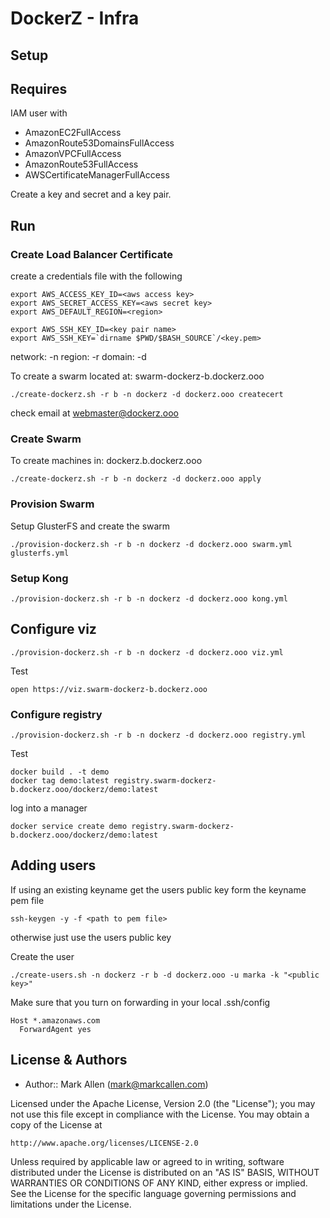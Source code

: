 # DockerZ - Infra

## Setup

## Requires

IAM user with
 - AmazonEC2FullAccess
 - AmazonRoute53DomainsFullAccess
 - AmazonVPCFullAccess
 - AmazonRoute53FullAccess
 - AWSCertificateManagerFullAccess

Create a key and secret and a key pair.


## Run

### Create Load Balancer Certificate

create a credentials file with the following

````
export AWS_ACCESS_KEY_ID=<aws access key>
export AWS_SECRET_ACCESS_KEY=<aws secret key>
export AWS_DEFAULT_REGION=<region>

export AWS_SSH_KEY_ID=<key pair name>
export AWS_SSH_KEY=`dirname $PWD/$BASH_SOURCE`/<key.pem>
````

network: -n
region: -r
domain: -d

To create a swarm located at: swarm-dockerz-b.dockerz.ooo

````
./create-dockerz.sh -r b -n dockerz -d dockerz.ooo createcert
````

check email at webmaster@dockerz.ooo

### Create Swarm

To create machines in: dockerz.b.dockerz.ooo

````
./create-dockerz.sh -r b -n dockerz -d dockerz.ooo apply
````

### Provision Swarm

Setup GlusterFS and create the swarm

````
./provision-dockerz.sh -r b -n dockerz -d dockerz.ooo swarm.yml glusterfs.yml
````

### Setup Kong

````
./provision-dockerz.sh -r b -n dockerz -d dockerz.ooo kong.yml
````


## Configure viz

````
./provision-dockerz.sh -r b -n dockerz -d dockerz.ooo viz.yml
````

Test

````
open https://viz.swarm-dockerz-b.dockerz.ooo
````

### Configure registry

````
./provision-dockerz.sh -r b -n dockerz -d dockerz.ooo registry.yml
````

Test

````
docker build . -t demo
docker tag demo:latest registry.swarm-dockerz-b.dockerz.ooo/dockerz/demo:latest
````

log into a manager

````
docker service create demo registry.swarm-dockerz-b.dockerz.ooo/dockerz/demo:latest
````

## Adding users

If using an existing keyname get the users public key form the keyname pem file

````
ssh-keygen -y -f <path to pem file>
````

otherwise just use the users public key

Create the user

````
./create-users.sh -n dockerz -r b -d dockerz.ooo -u marka -k "<public key>"
````

Make sure that you turn on forwarding in your local .ssh/config

````
Host *.amazonaws.com
  ForwardAgent yes
````



## License & Authors
- Author:: Mark Allen (mark@markcallen.com)

Licensed under the Apache License, Version 2.0 (the "License");
you may not use this file except in compliance with the License.
You may obtain a copy of the License at

    http://www.apache.org/licenses/LICENSE-2.0

Unless required by applicable law or agreed to in writing, software
distributed under the License is distributed on an "AS IS" BASIS,
WITHOUT WARRANTIES OR CONDITIONS OF ANY KIND, either express or implied.
See the License for the specific language governing permissions and
limitations under the License.
